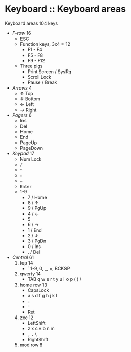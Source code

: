 # Keyboard :: Keyboard areas


Keyboard areas 104 keys
* *F-row*       16
  - ESC
  - Function keys, 3x4 = 12
    - F1 - F4
    - F5 - F8
    - F9 - F12
  - Three pigs
    - Print Screen / SysRq
    - Scroll Lock
    - Pause / Break
* *Arrows*       4
  - ↑ Top
  - ↓ Bottom
  - ← Left
  - → Right
* *Pagers*       6
  - Ins
  - Del
  - Home
  - End
  - PageUp
  - PageDown
* *Keypad*      17
  - Num Lock
  - `/`
  - `*`
  - `-`
  - `+`
  - `Enter`
  + 1-9
    - 7 / Home
    - 8 / ↑
    - 9 / PgUp
    - 4 / ←
    - 5
    - 6 / →
    - 1 / End
    - 2 / ↓
    - 3 / PgDn
    - 0 / Ins
    - . / Del
* *Central*     61
  1. top        14
     - ` 1-9, 0, _, =, BCKSP
  2. qwerty     14
     - TAB q w e r t y u i o p ( ) /
  3. home row   13
     - CapsLock
     - a s d f g h j k l 
     - `:`
     - `'`
     - Ret
  4. zxc        12
     - LeftShift
     - z x c v b n m
     - `,` `.` `\`
     - RightShift
  5. mod row     8
